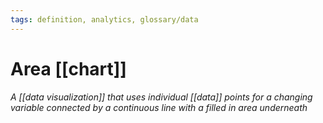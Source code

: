 ```yaml
---
tags: definition, analytics, glossary/data
---
```

#  Area [[chart]]
*A [[data visualization]] that uses individual [[data]] points for a changing variable connected by a continuous line with a filled in area underneath*